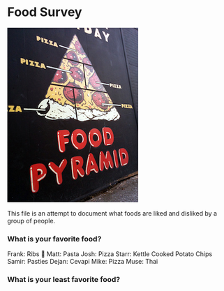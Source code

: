# Food Survey

![Food Pyramid](food-pyramid.jpg)

This file is an attempt to document what foods are liked and disliked by a group of people.

### What is your favorite food?
Frank: Ribs :meat_on_bone:
Matt: Pasta
Josh: Pizza
Starr: Kettle Cooked Potato Chips
Samir: Pasties
Dejan: Cevapi
Mike: Pizza
Muse: Thai
### What is your least favorite food?

